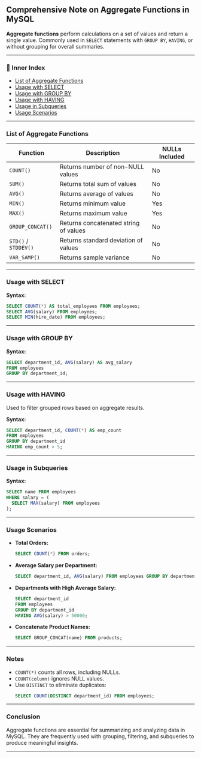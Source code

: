 ## Comprehensive Note on Aggregate Functions in MySQL

**Aggregate functions** perform calculations on a set of values and return a single value. Commonly used in `SELECT` statements with `GROUP BY`, `HAVING`, or without grouping for overall summaries.

---

### 🔹 Inner Index

- [List of Aggregate Functions](#list-of-aggregate-functions)
- [Usage with SELECT](#usage-with-select)
- [Usage with GROUP BY](#usage-with-group-by)
- [Usage with HAVING](#usage-with-having)
- [Usage in Subqueries](#usage-in-subqueries)
- [Usage Scenarios](#usage-scenarios)

---

### List of Aggregate Functions

| Function     | Description                                     | NULLs Included |
|--------------|-------------------------------------------------|----------------|
| `COUNT()`    | Returns number of non-NULL values               | No             |
| `SUM()`      | Returns total sum of values                     | No             |
| `AVG()`      | Returns average of values                       | No             |
| `MIN()`      | Returns minimum value                           | Yes            |
| `MAX()`      | Returns maximum value                           | Yes            |
| `GROUP_CONCAT()` | Returns concatenated string of values     | No             |
| `STD()` / `STDDEV()` | Returns standard deviation of values | No             |
| `VAR_SAMP()` | Returns sample variance                         | No             |

---

### Usage with SELECT

**Syntax:**
```sql
SELECT COUNT(*) AS total_employees FROM employees;
SELECT AVG(salary) FROM employees;
SELECT MIN(hire_date) FROM employees;
```

---

### Usage with GROUP BY

**Syntax:**
```sql
SELECT department_id, AVG(salary) AS avg_salary
FROM employees
GROUP BY department_id;
```

---

### Usage with HAVING

Used to filter grouped rows based on aggregate results.

**Syntax:**
```sql
SELECT department_id, COUNT(*) AS emp_count
FROM employees
GROUP BY department_id
HAVING emp_count > 5;
```

---

### Usage in Subqueries

**Syntax:**
```sql
SELECT name FROM employees
WHERE salary = (
  SELECT MAX(salary) FROM employees
);
```

---

### Usage Scenarios

- **Total Orders:**
  ```sql
  SELECT COUNT(*) FROM orders;
  ```

- **Average Salary per Department:**
  ```sql
  SELECT department_id, AVG(salary) FROM employees GROUP BY department_id;
  ```

- **Departments with High Average Salary:**
  ```sql
  SELECT department_id
  FROM employees
  GROUP BY department_id
  HAVING AVG(salary) > 50000;
  ```

- **Concatenate Product Names:**
  ```sql
  SELECT GROUP_CONCAT(name) FROM products;
  ```

---

### Notes

- `COUNT(*)` counts all rows, including NULLs.
- `COUNT(column)` ignores NULL values.
- Use `DISTINCT` to eliminate duplicates:  
  ```sql
  SELECT COUNT(DISTINCT department_id) FROM employees;
  ```

---

### Conclusion

Aggregate functions are essential for summarizing and analyzing data in MySQL. They are frequently used with grouping, filtering, and subqueries to produce meaningful insights.

---